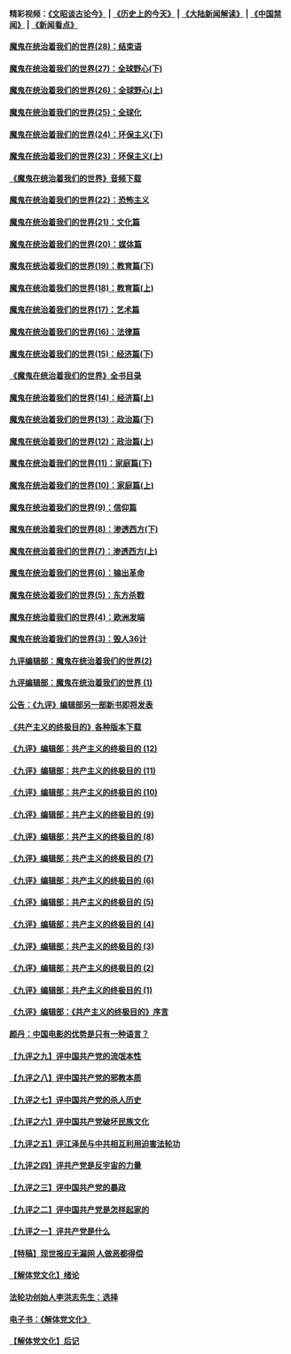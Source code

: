 #### 精彩视频：[《文昭谈古论今》](http://45.32.25.56/wenzhao) | [《历史上的今天》](http://45.32.25.56/today-in-history) | [《大陆新闻解读》](http://45.32.25.56/ntdtv-comedy) | [《中国禁闻》](http://45.32.25.56/ntdtv-news) | [《新闻看点》](http://45.32.25.56/news-insight) 

 #### [魔鬼在统治着我们的世界(28)：结束语](../pages/nsc422/n10936246.md?t=02100854) 

#### [魔鬼在统治着我们的世界(27)：全球野心(下)](../pages/nsc422/n10928319.md?t=02100854) 

#### [魔鬼在统治着我们的世界(26)：全球野心(上)](../pages/nsc422/n10900318.md?t=02100854) 

#### [魔鬼在统治着我们的世界(25)：全球化](../pages/nsc422/n10788205.md?t=02100854) 

#### [魔鬼在统治着我们的世界(24)：环保主义(下)](../pages/nsc422/n10695307.md?t=02100854) 

#### [魔鬼在统治着我们的世界(23)：环保主义(上)](../pages/nsc422/n10688613.md?t=02100854) 

#### [《魔鬼在统治着我们的世界》音频下载](../pages/nsc422/n10635553.md?t=02100854) 

#### [魔鬼在统治着我们的世界(22)：恐怖主义](../pages/nsc422/n10614727.md?t=02100854) 

#### [魔鬼在统治着我们的世界(21)：文化篇](../pages/nsc422/n10597706.md?t=02100854) 

#### [魔鬼在统治着我们的世界(20)：媒体篇](../pages/nsc422/n10586579.md?t=02100854) 

#### [魔鬼在统治着我们的世界(19)：教育篇(下)](../pages/nsc422/n10564808.md?t=02100854) 

#### [魔鬼在统治着我们的世界(18)：教育篇(上)](../pages/nsc422/n10526970.md?t=02100854) 

#### [魔鬼在统治着我们的世界(17)：艺术篇](../pages/nsc422/n10499093.md?t=02100854) 

#### [魔鬼在统治着我们的世界(16)：法律篇](../pages/nsc422/n10485969.md?t=02100854) 

#### [魔鬼在统治着我们的世界(15)：经济篇(下)](../pages/nsc422/n10469975.md?t=02100854) 

#### [《魔鬼在统治着我们的世界》全书目录](../pages/nsc422/n10464261.md?t=02100854) 

#### [魔鬼在统治着我们的世界(14)：经济篇(上)](../pages/nsc422/n10457370.md?t=02100854) 

#### [魔鬼在统治着我们的世界(13)：政治篇(下)](../pages/nsc422/n10448270.md?t=02100854) 

#### [魔鬼在统治着我们的世界(12)：政治篇(上)](../pages/nsc422/n10444576.md?t=02100854) 

#### [魔鬼在统治着我们的世界(11)：家庭篇(下)](../pages/nsc422/n10440961.md?t=02100854) 

#### [魔鬼在统治着我们的世界(10)：家庭篇(上)](../pages/nsc422/n10435448.md?t=02100854) 

#### [魔鬼在统治着我们的世界(9)：信仰篇](../pages/nsc422/n10432159.md?t=02100854) 

#### [魔鬼在统治着我们的世界(8)：渗透西方(下)](../pages/nsc422/n10429603.md?t=02100854) 

#### [魔鬼在统治着我们的世界(7)：渗透西方(上)](../pages/nsc422/n10426013.md?t=02100854) 

#### [魔鬼在统治着我们的世界(6)：输出革命](../pages/nsc422/n10421536.md?t=02100854) 

#### [魔鬼在统治着我们的世界(5)：东方杀戮](../pages/nsc422/n10417707.md?t=02100854) 

#### [魔鬼在统治着我们的世界(4)：欧洲发端](../pages/nsc422/n10414890.md?t=02100854) 

#### [魔鬼在统治着我们的世界(3)：毁人36计](../pages/nsc422/n10411583.md?t=02100854) 

#### [九评编辑部：魔鬼在统治着我们的世界(2)](../pages/nsc422/n10410036.md?t=02100854) 

#### [九评编辑部：魔鬼在统治着我们的世界 (1)](../pages/nsc422/n10406825.md?t=02100854) 

#### [公告：《九评》编辑部另一部新书即将发表](../pages/nsc422/n10405104.md?t=02100854) 

#### [《共产主义的终极目的》各种版本下载](../pages/nsc422/n10022138.md?t=02100854) 

#### [《九评》编辑部：共产主义的终极目的 (12)](../pages/nsc422/n9933272.md?t=02100854) 

#### [《九评》编辑部：共产主义的终极目的 (11)](../pages/nsc422/n9924973.md?t=02100854) 

#### [《九评》编辑部：共产主义的终极目的 (10)](../pages/nsc422/n9920883.md?t=02100854) 

#### [《九评》编辑部：共产主义的终极目的 (9)](../pages/nsc422/n9916363.md?t=02100854) 

#### [《九评》编辑部：共产主义的终极目的 (8)](../pages/nsc422/n9912488.md?t=02100854) 

#### [《九评》编辑部：共产主义的终极目的 (7)](../pages/nsc422/n9901176.md?t=02100854) 

#### [《九评》编辑部：共产主义的终极目的 (6)](../pages/nsc422/n9899359.md?t=02100854) 

#### [《九评》编辑部：共产主义的终极目的 (5)](../pages/nsc422/n9893174.md?t=02100854) 

#### [《九评》编辑部：共产主义的终极目的 (4)](../pages/nsc422/n9891246.md?t=02100854) 

#### [《九评》编辑部：共产主义的终极目的 (3)](../pages/nsc422/n9879879.md?t=02100854) 

#### [《九评》编辑部：共产主义的终极目的 (2)](../pages/nsc422/n9876205.md?t=02100854) 

#### [《九评》编辑部：共产主义的终极目的 (1)](../pages/nsc422/n9865857.md?t=02100854) 

#### [《九评》编辑部：《共产主义的终极目的》序言](../pages/nsc422/n9862666.md?t=02100854) 

#### [颜丹：中国电影的优势是只有一种语言？](../pages/nsc422/n9583062.md?t=02100854) 

#### [【九评之九】评中国共产党的流氓本性](../pages/nsc422/n737542.md?t=02100854) 

#### [【九评之八】评中国共产党的邪教本质](../pages/nsc422/n735942.md?t=02100854) 

#### [【九评之七】评中国共产党的杀人历史](../pages/nsc422/n733806.md?t=02100854) 

#### [【九评之六】评中国共产党破坏民族文化](../pages/nsc422/n731667.md?t=02100854) 

#### [【九评之五】评江泽民与中共相互利用迫害法轮功](../pages/nsc422/n730058.md?t=02100854) 

#### [【九评之四】评共产党是反宇宙的力量](../pages/nsc422/n727814.md?t=02100854) 

#### [【九评之三】评中国共产党的暴政](../pages/nsc422/n725597.md?t=02100854) 

#### [【九评之二】评中国共产党是怎样起家的](../pages/nsc422/n723946.md?t=02100854) 

#### [【九评之一】评共产党是什么](../pages/nsc422/n722529.md?t=02100854) 

#### [【特稿】现世报应无漏网 人做恶都得偿](../pages/nsc422/n4215167.md?t=02100854) 

#### [【解体党文化】绪论](../pages/nsc422/n1449356.md?t=02100854) 

#### [法轮功创始人李洪志先生：选择](../pages/nsc422/n3580738.md?t=02100854) 

#### [电子书：《解体党文化》](../pages/nsc422/n1573484.md?t=02100854) 

#### [【解体党文化】后记](../pages/nsc422/n1531999.md?t=02100854) 

